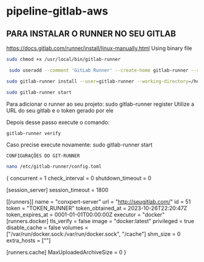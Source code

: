 # pipeline-gitlab-aws

## PARA INSTALAR O RUNNER NO SEU GITLAB

https://docs.gitlab.com/runner/install/linux-manually.html
Using binary file

```bash 
sudo chmod +x /usr/local/bin/gitlab-runner
```

```bash
 sudo useradd --comment 'GitLab Runner' --create-home gitlab-runner --shell /bin/bash
```

```bash
sudo gitlab-runner install --user=gitlab-runner --working-directory=/home/gitlab-runner
```

```bash
sudo gitlab-runner start
```

Para adicionar o runner ao seu projeto:
sudo gitlab-runner register
Utilize a URL do seu gitlab e o token gerado por ele

Depois desse passo execute o comando:
```bash
gitlab-runner verify
```
Caso precise execute novamente:
sudo gitlab-runner start


```CONFIGURAÇÕES DO GIT-RUNNER```
```bash
nano /etc/gitlab-runner/config.toml
```

{
concurrent = 1
check_interval = 0
shutdown_timeout = 0

[session_server]
  session_timeout = 1800

[[runners]]
  name = "conxpert-server"
  url = "http://seugitlab.com/"
  id = 51
  token = "TOKEN_RUNNER"
  token_obtained_at = 2023-10-26T22:20:47Z
  token_expires_at = 0001-01-01T00:00:00Z
  executor = "docker"
  [runners.docker]
	tls_verify = false
	image = "docker:latest"
	privileged = true
	disable_cache = false
	volumes = ["/var/run/docker.sock:/var/run/docker.sock", "/cache"]
	shm_size = 0
	extra_hosts = [""]

  [runners.cache]
	MaxUploadedArchiveSize = 0
}
